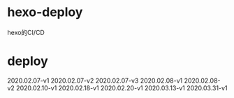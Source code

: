 # hexo-deploy
hexo的CI/CD

# deploy
2020.02.07-v1
2020.02.07-v2
2020.02.07-v3
2020.02.08-v1
2020.02.08-v2
2020.02.10-v1
2020.02.18-v1
2020.02.20-v1
2020.03.13-v1
2020.03.31-v1